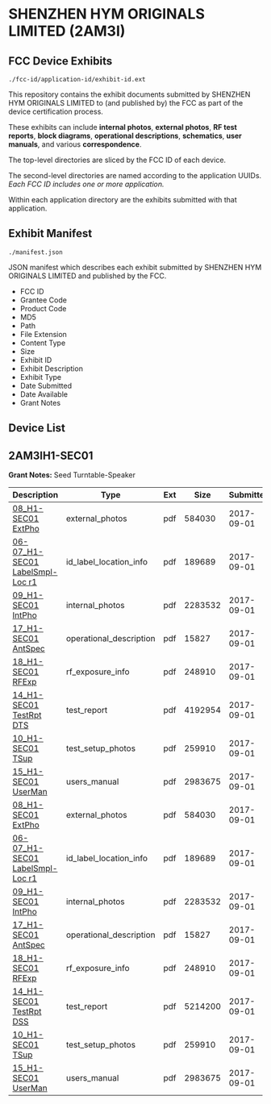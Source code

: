 # SHENZHEN HYM ORIGINALS LIMITED (2AM3I)
## FCC Device Exhibits

```
./fcc-id/application-id/exhibit-id.ext
```

This repository contains the exhibit documents submitted by SHENZHEN HYM ORIGINALS LIMITED to (and published by) the FCC as part of the device certification process.

These exhibits can include **internal photos**, **external photos**, **RF test reports**, **block diagrams**, **operational descriptions**, **schematics**, **user manuals**, and various **correspondence**.

The top-level directories are sliced by the FCC ID of each device.

The second-level directories are named according to the application UUIDs. *Each FCC ID includes one or more application.*

Within each application directory are the exhibits submitted with that application. 

## Exhibit Manifest

```
./manifest.json
```

JSON manifest which describes each exhibit submitted by SHENZHEN HYM ORIGINALS LIMITED and published by the FCC.

- FCC ID
- Grantee Code
- Product Code
- MD5
- Path
- File Extension
- Content Type
- Size
- Exhibit ID
- Exhibit Description
- Exhibit Type
- Date Submitted
- Date Available
- Grant Notes

## Device List
## 2AM3IH1-SEC01
**Grant Notes:** Seed Turntable-Speaker

| Description | Type | Ext | Size | Submitted | Available |
| ----------- | ---- | --- | ---- | --------- | --------- |
| [08_H1-SEC01 ExtPho](2AM3IH1-SEC01/00331633012fcc3176ba614cc8f46b32/3541152.pdf) | external_photos | pdf | 584030 | 2017-09-01 | 2017-09-01 |
| [06-07_H1-SEC01 LabelSmpl-Loc r1](2AM3IH1-SEC01/00331633012fcc3176ba614cc8f46b32/3541151.pdf) | id_label_location_info | pdf | 189689 | 2017-09-01 | 2017-09-01 |
| [09_H1-SEC01 IntPho](2AM3IH1-SEC01/00331633012fcc3176ba614cc8f46b32/3541153.pdf) | internal_photos | pdf | 2283532 | 2017-09-01 | 2017-09-01 |
| [17_H1-SEC01 AntSpec](2AM3IH1-SEC01/00331633012fcc3176ba614cc8f46b32/3541161.pdf) | operational_description | pdf | 15827 | 2017-09-01 | 2017-09-01 |
| [18_H1-SEC01 RFExp](2AM3IH1-SEC01/00331633012fcc3176ba614cc8f46b32/3541162.pdf) | rf_exposure_info | pdf | 248910 | 2017-09-01 | 2017-09-01 |
| [14_H1-SEC01 TestRpt DTS](2AM3IH1-SEC01/00331633012fcc3176ba614cc8f46b32/3541197.pdf) | test_report | pdf | 4192954 | 2017-09-01 | 2017-09-01 |
| [10_H1-SEC01 TSup](2AM3IH1-SEC01/00331633012fcc3176ba614cc8f46b32/3541154.pdf) | test_setup_photos | pdf | 259910 | 2017-09-01 | 2017-09-01 |
| [15_H1-SEC01 UserMan](2AM3IH1-SEC01/00331633012fcc3176ba614cc8f46b32/3541159.pdf) | users_manual | pdf | 2983675 | 2017-09-01 | 2017-09-01 |
| [08_H1-SEC01 ExtPho](2AM3IH1-SEC01/1294b1bd0d91b0289d8a663921b0a21a/3541152.pdf) | external_photos | pdf | 584030 | 2017-09-01 | 2017-09-01 |
| [06-07_H1-SEC01 LabelSmpl-Loc r1](2AM3IH1-SEC01/1294b1bd0d91b0289d8a663921b0a21a/3541151.pdf) | id_label_location_info | pdf | 189689 | 2017-09-01 | 2017-09-01 |
| [09_H1-SEC01 IntPho](2AM3IH1-SEC01/1294b1bd0d91b0289d8a663921b0a21a/3541153.pdf) | internal_photos | pdf | 2283532 | 2017-09-01 | 2017-09-01 |
| [17_H1-SEC01 AntSpec](2AM3IH1-SEC01/1294b1bd0d91b0289d8a663921b0a21a/3541161.pdf) | operational_description | pdf | 15827 | 2017-09-01 | 2017-09-01 |
| [18_H1-SEC01 RFExp](2AM3IH1-SEC01/1294b1bd0d91b0289d8a663921b0a21a/3541162.pdf) | rf_exposure_info | pdf | 248910 | 2017-09-01 | 2017-09-01 |
| [14_H1-SEC01 TestRpt DSS](2AM3IH1-SEC01/1294b1bd0d91b0289d8a663921b0a21a/3541158.pdf) | test_report | pdf | 5214200 | 2017-09-01 | 2017-09-01 |
| [10_H1-SEC01 TSup](2AM3IH1-SEC01/1294b1bd0d91b0289d8a663921b0a21a/3541154.pdf) | test_setup_photos | pdf | 259910 | 2017-09-01 | 2017-09-01 |
| [15_H1-SEC01 UserMan](2AM3IH1-SEC01/1294b1bd0d91b0289d8a663921b0a21a/3541159.pdf) | users_manual | pdf | 2983675 | 2017-09-01 | 2017-09-01 |
